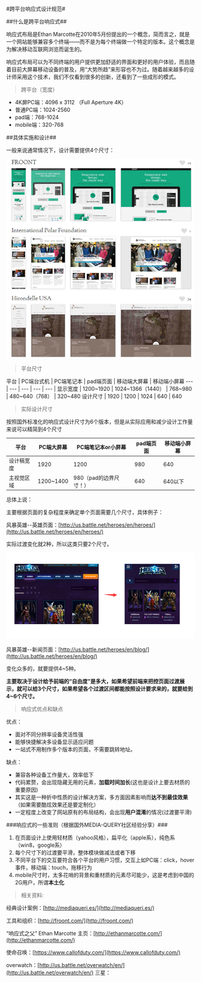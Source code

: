 #跨平台响应式设计规范#

##什么是跨平台响应式##

响应式布局是Ethan Marcotte在2010年5月份提出的一个概念，简而言之，就是一个网站能够兼容多个终端——而不是为每个终端做一个特定的版本。这个概念是为解决移动互联网浏览而诞生的。


响应式布局可以为不同终端的用户提供更加舒适的界面和更好的用户体验，而且随着目前大屏幕移动设备的普及，用“大势所趋”来形容也不为过。随着越来越多的设计师采用这个技术，我们不仅看到很多的创新，还看到了一些成形的模式。

> 跨平台（宽度）

- 4K屏PC端：4096 x 3112 （Full Aperture 4K）
- 普通PC端：1024-2560
- pad端：768-1024
- mobile端：320-768

##具体实施和设计##

一般来说通常情况下，设计需要提供4个尺寸：

![](https://raw.githubusercontent.com/jv-fe/jv-fe.github.com/master/JV/JVC/media-query-standard/media-query.jpg)

> 平台尺寸



平台 | PC端台式机 | PC端笔记本 | pad端页面 | 移动端大屏幕 | 移动端小屏幕
--- | --- | --- | --- | --- |
显示宽度 | 1200~1920 | 1024~1366（1440） | 768~980 | 480~640（768） | 320~480
设计尺寸 | 1920 | 1200 | 1024 | 640 | 640

> 实际设计尺寸

按照国外标准化的响应式设计尺寸为6个版本，但是从实际应用和减少设计工作量来说可以精简到4个尺寸

平台 | PC端大屏幕 | PC端笔记本or小屏幕 | pad端页面  | 移动端小屏幕
--- | --- | --- | --- | ---
设计稿宽度 | 1920 | 1200 | 980 | 640
主视觉区域 | 1200~1400 | 980（pad的边界尺寸！） | 640 | 640以下

总体上说：

主要根据页面的复杂程度来确定单个页面需要几个尺寸，具体例子：

风暴英雄--英雄页面：[http://us.battle.net/heroes/en/heroes/](http://us.battle.net/heroes/en/heroes/)

实际过渡变化就2种，所以这类只要2个尺寸。

![](https://raw.githubusercontent.com/jv-fe/jv-fe.github.com/master/JV/JVC/media-query-standard/heroes.jpg)

风暴英雄--新闻页面：[http://us.battle.net/heroes/en/blog/](http://us.battle.net/heroes/en/blog/)

变化众多的，就要提供4~5种。


**主要取决于设计给予前端的“自由度”是多大，如果希望前端来把控页面过渡展示，就可以给3个尺寸，如果希望各个过渡区间都能按照设计要求来的，就要给到4~6个尺寸。**


> 响应式优点和缺点

优点：
- 面对不同分辨率设备灵活性强
- 能够快捷解决多设备显示适应问题
- 一站式不用制作多个版本的页面，不需要跳转地址。

缺点：
- 兼容各种设备工作量大，效率低下
- 代码累赘，会出现隐藏无用的元素，**加载时间加长**(这也是设计上要去材质的重要原因)
- 其实这是一种折中性质的设计解决方案，多方面因素影响而**达不到最佳效果**（如果需要酷炫效果还是要定制化）
- 一定程度上改变了网站原有的布局结构，会出现**用户混淆**的情况(过渡要平滑)


###响应式的一些准则（根据国外MEDIA-QUERY社区经验分享）###

1. 在页面设计上使用轻材质（yahoo风格），扁平化（apple系），纯色系（win8，google系）
2. 每个尺寸下的过渡要平滑，整体模块做减法或者下移
3. 不同平台下的交互要符合各个平台的用户习惯，交互上如PC端：click，hover事件，移动端：touch，拖移行为
4. mobile尺寸时，太多花哨的背景和重材质的元素尽可能少，这是考虑到中国的2G用户，所谓**本土化**



> 相关资料:

经典设计案例：[http://mediaqueri.es/](http://mediaqueri.es/)

工具和组织：[http://froont.com/](http://froont.com/)

“响应式之父” Ethan Marcotte 主页：[http://ethanmarcotte.com/](http://ethanmarcotte.com/)

使命召唤：[https://www.callofduty.com/](https://www.callofduty.com/)

overwatch：[http://us.battle.net/overwatch/en/](http://us.battle.net/overwatch/en/)
三星：